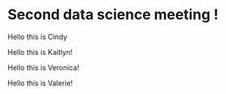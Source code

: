 # Second data science meeting !

Hello this is Cindy

Hello this is Kaitlyn!

Hello this is Veronica!

Hello this is Valerie!